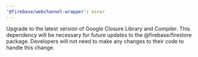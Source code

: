 ```yaml
---
'@firebase/webchannel-wrapper': minor
---
```


Upgrade to the latest version of Google Closure Library and Compiler. This dependency will be
necessary for future updates to the @firebase/firestore package. Developers will not need to
make any changes to their code to handle this change.